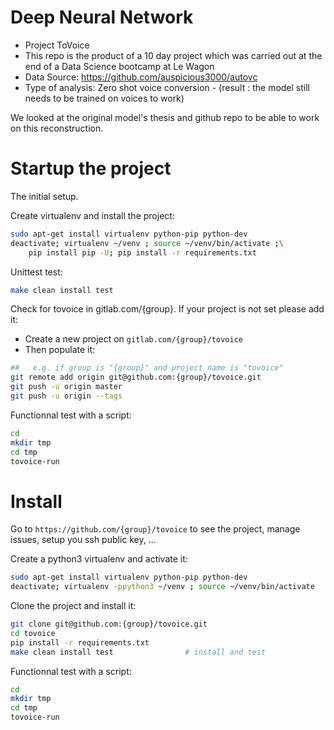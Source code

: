 # Deep Neural Network
- Project ToVoice
- This repo is the product of a 10 day project which was carried out at the end of a Data Science bootcamp at Le Wagon
- Data Source: https://github.com/auspicious3000/autovc
- Type of analysis: Zero shot voice conversion - (result : the model still needs to be trained on voices to work)

We looked at the original model's thesis and github repo to be able to work on this reconstruction.

# Startup the project

The initial setup.

Create virtualenv and install the project:
```bash
sudo apt-get install virtualenv python-pip python-dev
deactivate; virtualenv ~/venv ; source ~/venv/bin/activate ;\
    pip install pip -U; pip install -r requirements.txt
```

Unittest test:
```bash
make clean install test
```

Check for tovoice in gitlab.com/{group}.
If your project is not set please add it:

- Create a new project on `gitlab.com/{group}/tovoice`
- Then populate it:

```bash
##   e.g. if group is "{group}" and project_name is "tovoice"
git remote add origin git@github.com:{group}/tovoice.git
git push -u origin master
git push -u origin --tags
```

Functionnal test with a script:

```bash
cd
mkdir tmp
cd tmp
tovoice-run
```

# Install

Go to `https://github.com/{group}/tovoice` to see the project, manage issues,
setup you ssh public key, ...

Create a python3 virtualenv and activate it:

```bash
sudo apt-get install virtualenv python-pip python-dev
deactivate; virtualenv -ppython3 ~/venv ; source ~/venv/bin/activate
```

Clone the project and install it:

```bash
git clone git@github.com:{group}/tovoice.git
cd tovoice
pip install -r requirements.txt
make clean install test                # install and test
```
Functionnal test with a script:

```bash
cd
mkdir tmp
cd tmp
tovoice-run
```
